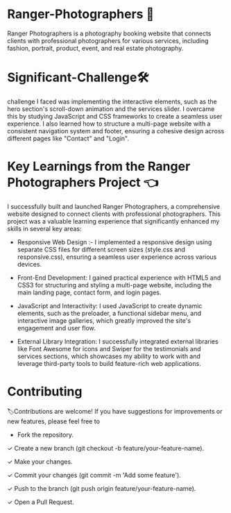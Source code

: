 # Ranger-Photographers 📸
Ranger Photographers is a photography booking website that connects clients with professional photographers for various services, including fashion, portrait, product, event, and real estate photography.

# Significant-Challenge🛠️
challenge I faced was implementing the interactive elements, such as the hero section's scroll-down animation and the services slider. I overcame this by studying JavaScript and CSS frameworks to create a seamless user experience. I also learned how to structure a multi-page website with a consistent navigation system and footer, ensuring a cohesive design across different pages like "Contact" and "Login".

# Key Learnings from the Ranger Photographers Project 👈
I successfully built and launched Ranger Photographers, a comprehensive website designed to connect clients with professional photographers. This project was a valuable learning experience that significantly enhanced my skills in several key areas:

* Responsive Web Design :- I implemented a responsive design using separate CSS files for different screen sizes (style.css and responsive.css), ensuring a seamless user experience across various devices.

* Front-End Development: I gained practical experience with HTML5 and CSS3 for structuring and styling a multi-page website, including the main landing page, contact form, and login pages.

* JavaScript and Interactivity: I used JavaScript to create dynamic elements, such as the preloader, a functional sidebar menu, and interactive image galleries, which greatly improved the site's engagement and user flow.

* External Library Integration: I successfully integrated external libraries like Font Awesome for icons and Swiper for the testimonials and services sections, which showcases my ability to work with and leverage third-party tools to build feature-rich web applications.

# Contributing
🏷️Contributions are welcome! If you have suggestions for improvements or new features, please feel free to 

* Fork the repository.

✓ Create a new branch (git checkout -b feature/your-feature-name).

✓ Make your changes.

✓ Commit your changes (git commit -m 'Add some feature').

✓ Push to the branch (git push origin feature/your-feature-name).

✓ Open a Pull Request.  

